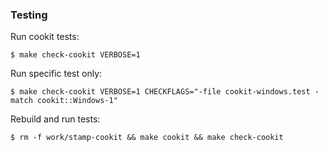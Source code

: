 ### Testing ####

Run cookit tests:
```
$ make check-cookit VERBOSE=1
```

Run specific test only:
```
$ make check-cookit VERBOSE=1 CHECKFLAGS="-file cookit-windows.test -match cookit::Windows-1"
```

Rebuild and run tests:
```
$ rm -f work/stamp-cookit && make cookit && make check-cookit
```

